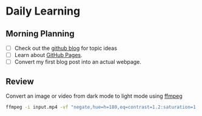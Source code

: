 # Daily Learning
## Morning Planning
- [ ] Check out the [github blog](https://github.blog/) for topic ideas
- [ ] Learn about [GitHub Pages](https://skills.github.com/#first-day-on-github).
- [ ] Convert my first blog post into an actual webpage.
## Review
Convert an image or video from dark mode to light mode using [ffmpeg](https://ww.ffmpeg.org/)

```bash
ffmpeg -i input.mp4 -vf "negate,hue=h=180,eq=contrast=1.2:saturation=1.1" output.mp4
```
